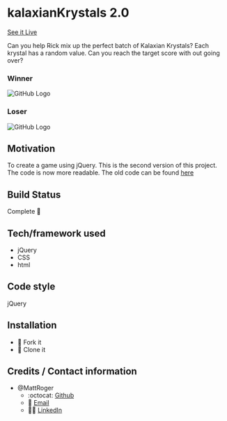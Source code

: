 # kalaxianKrystals 2.0
[See it Live](https://mattroger.github.io/kalaxianKrystalsV2/)

Can you help Rick mix up the perfect batch of Kalaxian Krystals? Each krystal has a random value. Can you reach the target score with out going over?

### Winner
![GitHub Logo](/assets/images/Kalaxian_krystal_win.gif)

### Loser
![GitHub Logo](/assets/images/Kalaxian_krystal_lose.gif)

## Motivation
To create a game using jQuery. This is the second version of this project. The code is now more readable. The old code can be found [here](https://github.com/MattRoger/crystalGuessGame)

## Build Status
Complete 	:checkered_flag:

## Tech/framework used
* jQuery
* CSS
* html

## Code style
jQuery


## Installation
* :trident: Fork it
* :sheep: Clone it



## Credits / Contact information
* @MattRoger 
  * :octocat: [Github](https://mattroger.github.io)
  * :e-mail: [Email](mattroger.webdev@gmail.com)
  * :man_office_worker: [LinkedIn](www.linkedin.com/in/matt-roger)
